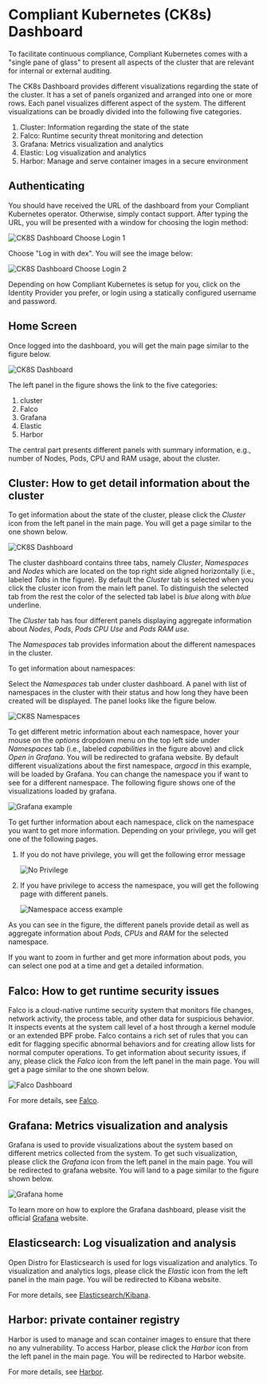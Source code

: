 # Compliant Kubernetes (CK8s) Dashboard

To facilitate continuous compliance, Compliant Kubernetes comes with a "single pane of glass" to present all aspects of the cluster that are relevant for internal or external auditing.

The CK8s Dashboard provides different visualizations regarding the state of the cluster. It has a set of panels organized and arranged into one or more rows. Each panel visualizes different aspect of the system. The different visualizations can be broadly divided into the following five categories.

1. Cluster: Information regarding the state of the state
2. Falco: Runtime security threat monitoring and detection
3. Grafana: Metrics visualization and analytics
4. Elastic: Log visualization and analytics
5. Harbor: Manage and serve container images in a secure environment

## Authenticating

You should have received the URL of the dashboard from your Compliant Kubernetes operator. Otherwise, simply contact support. After typing the URL, you will be presented with a window for choosing the login method:

![CK8S Dashboard Choose Login 1](../img/ck8sdash-choose-login1.png)

Choose "Log in with dex". You will see the image below:

![CK8S Dashboard Choose Login 2](../img/ck8sdash-choose-login2.png)

Depending on how Compliant Kubernetes is setup for you, click on the Identity Provider you prefer, or login using a statically configured username and password.

## Home Screen

Once logged into the dashboard, you will get the main page similar to the figure below.

![CK8S Dashboard](../img/ck8sdash.png)

The left panel in the figure shows the link to the five categories:

1. cluster
2. Falco
3. Grafana
4. Elastic
5. Harbor

The central part presents different panels with summary information, e.g., number of Nodes, Pods, CPU and RAM usage, about the cluster.

## Cluster: How to get detail information about the cluster

To get information about the state of the cluster, please click the *Cluster* icon  from the left panel in the main page. You will get a page similar to the one shown below.

![CK8S Dashboard](../img/cluster.png)

The cluster dashboard contains three tabs, namely *Cluster*, *Namespaces* and *Nodes* which are located on the top right side aligned horizontally (i.e., labeled *Tabs* in the figure). By default the *Cluster* tab is selected when you click the cluster icon from the main left panel. To distinguish the selected tab from the rest the color of the selected tab label is *blue* along with *blue* underline.

The *Cluster* tab has four different panels displaying aggregate information about *Nodes*, *Pods*, *Pods CPU Use* and *Pods RAM use*.

The *Namespaces* tab provides information about the different namespaces in the cluster.

To get information about namespaces:

Select the *Namespaces* tab under cluster dashboard. A panel with list of namespaces in the cluster with their status and how long they have been created will be displayed.  The panel looks like the figure below.

  ![CK8S Namespaces](../img/namespaces.png)

To get different metric information about each namespace,  hover your mouse on the *options* dropdown menu on the top left side under *Namespaces* tab (i.e., labeled *capabilities* in the figure above) and click *Open in Grafana*. You will be redirected to grafana website. By default different visualizations about the first namespace, *argocd* in this example, will be loaded by Grafana. You can change the namespace you if want to see for a different namespace. The following figure shows one of the visualizations loaded by grafana.

  ![Grafana example](../img/grafana_under_ns.png)

To get further information about each namespace, click on the namespace you want to get more information. Depending on your privilege, you will get one of the following pages.

  1. If you do not have privilege, you will get the following error message

      ![No Privilege](../img/no_privilege.png)

  1. If you have privilege to access the namespace, you will get the following page with different panels.

      ![Namespace access example](../img/privileged_ns.png)

   As you can see in the figure, the different panels provide detail as well as aggregate information about  *Pods*, *CPUs* and *RAM* for the selected namespace.

   If you want to zoom in further and get more information about pods, you can select one pod at a time and get a detailed information.

## Falco: How to get runtime security issues

Falco is a cloud-native runtime security system that monitors file changes, network activity, the process table, and other data for suspicious behavior. It inspects events at the system call level of a host through a kernel module or an extended BPF probe. Falco contains a rich set of rules that you can edit for flagging specific abnormal behaviors and for creating allow lists for normal computer operations.
To get information about security issues, if any, please click the *Falco* icon from the left panel in the main page. You will get a page similar to the one shown below.

![Falco Dashboard](../img/falco.png)


For more details, see [Falco](../falco).

## Grafana: Metrics visualization and analysis

Grafana is used to provide visualizations about the system based on different metrics collected from the system. To get such visualization, please click the *Grafana* icon from the left panel in the main page. You will be redirected to grafana website. You will land to a page similar to the figure shown below.

![Grafana home](../img/grafana.png)

To learn more on how to explore the Grafana dashboard, please visit the official [Grafana](https://grafana.com/docs/grafana/latest/features/dashboard/) website.

## Elasticsearch: Log visualization and analysis

Open Distro for Elasticsearch is used for logs visualization and analytics. To  visualization and analytics logs, please click the *Elastic* icon from the left panel in the main page. You will be redirected to Kibana website.

For more details, see [Elasticsearch/Kibana](../elasticsearch).

## Harbor: private container registry

Harbor is used to manage and scan container images to ensure that there no any vulnerability. To access Harbor, please click the *Harbor* icon from the left panel in the main page. You will be redirected to Harbor website.

For more details, see [Harbor](../harbor).
